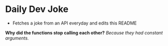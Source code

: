 
# Daily Dev Joke

- Fetches a joke from an API everyday and edits this README

**Why did the functions stop calling each other?**
*Because they had constant arguments.*